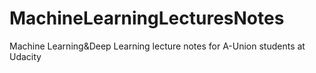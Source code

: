 # MachineLearningLecturesNotes
Machine Learning&amp;Deep Learning lecture notes for A-Union students at Udacity
